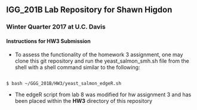 ## IGG_201B Lab Repository for Shawn Higdon
### Winter Quarter 2017 at U.C. Davis

 

#### Instructions for HW3 Submission

* To assess the functionality of the homework 3 assignment, one may clone this git repository and run the yeast_salmon_smh.sh
file from the shell with a shell command similar to the following: 
<pre><code>
$ bash ~/GGG_201B/HW3/yeast_salmon_edgeR.sh
</pre></code>
* The edgeR script from lab 8 was modified for hw assignment 3 and has been placed within the **HW3** directory of this repository


